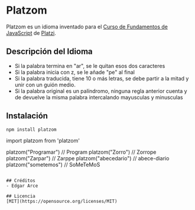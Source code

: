 # Platzom

Platzom es un idioma inventado para el [Curso de Fundamentos de JavaScript](https://platzi.com/js) de [Platzi](https://platzi.com).

## Descripción del Idioma

- Si la palabra termina en "ar", se le quitan esos dos caracteres
- Si la palabra inicia con z, se le añade "pe" al final
- Si la palabra traducida, tiene 10 o más letras,
se debe partir a la mitad y unir con un guión medio.
- Si la palabra original es un palíndromo,
ninguna regla anterior cuenta y de devuelve la misma palabra intercalando mayusculas y minusculas

## Instalación

```
npm install platzom
```
import platzom from 'platzom'

platzom("Programar") // Program
platzom("Zorro") // Zorrope
platzom("Zarpar") // Zarppe
platzom("abecedario") // abece-diario
platzom("sometemos") // SoMeTeMoS
```

## Créditos
- Edgar Arce

## Licencia
[MIT](https://opensource.org/licenses/MIT)

